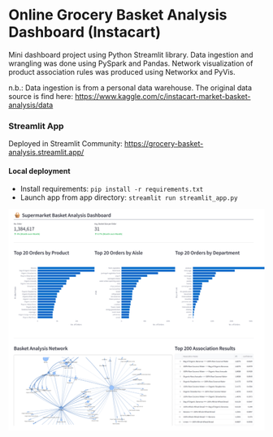 # Online Grocery Basket Analysis Dashboard (Instacart)

Mini dashboard project using Python Streamlit library. Data ingestion and wrangling was done
using PySpark and Pandas. Network visualization of product association rules was produced 
using Networkx and PyVis.

n.b.: Data ingestion is from a personal data warehouse. The original data source is find here: https://www.kaggle.com/c/instacart-market-basket-analysis/data

### Streamlit App
Deployed in Streamlit Community:
https://grocery-basket-analysis.streamlit.app/

#### Local deployment
* Install requirements: `pip install -r requirements.txt`
* Launch app from app directory: `streamlit run streamlit_app.py`


![Alt text](https://github.com/anthonyckleung/grocery-basket-analysis/blob/main/images/dashboard.png)




